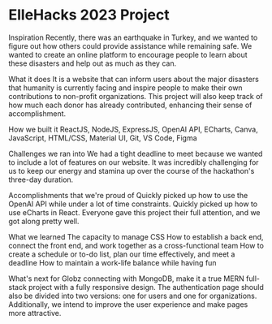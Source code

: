 # ElleHacks 2023 Project

Inspiration
Recently, there was an earthquake in Turkey, and we wanted to figure out how others could provide assistance while remaining safe. We wanted to create an online platform to encourage people to learn about these disasters and help out as much as they can.

What it does
It is a website that can inform users about the major disasters that humanity is currently facing and inspire people to make their own contributions to non-profit organizations. This project will also keep track of how much each donor has already contributed, enhancing their sense of accomplishment.

How we built it
ReactJS, NodeJS, ExpressJS, OpenAI API, ECharts, Canva, JavaScript, HTML/CSS, Material UI, Git, VS Code, Figma

Challenges we ran into
We had a tight deadline to meet because we wanted to include a lot of features on our website. It was incredibly challenging for us to keep our energy and stamina up over the course of the hackathon's three-day duration.

Accomplishments that we're proud of
Quickly picked up how to use the OpenAI API while under a lot of time constraints. Quickly picked up how to use eCharts in React. Everyone gave this project their full attention, and we got along pretty well.

What we learned
The capacity to manage CSS How to establish a back end, connect the front end, and work together as a cross-functional team How to create a schedule or to-do list, plan our time effectively, and meet a deadline How to maintain a work-life balance while having fun

What's next for Globz
connecting with MongoDB, make it a true MERN full-stack project with a fully responsive design. The authentication page should also be divided into two versions: one for users and one for organizations. Additionally, we intend to improve the user experience and make pages more attractive.
